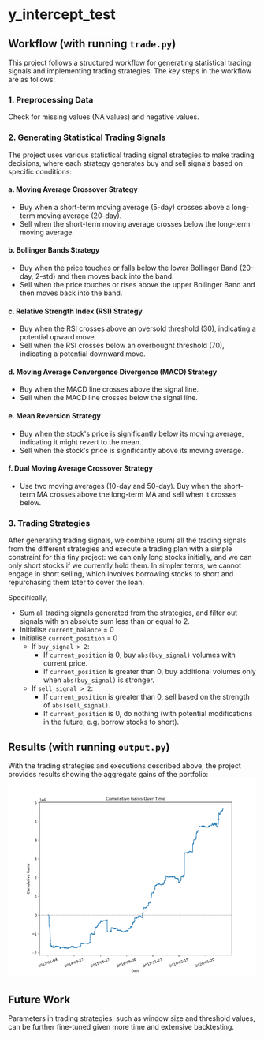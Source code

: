 # y_intercept_test

## Workflow (with running `trade.py`)

This project follows a structured workflow for generating statistical trading signals and implementing trading strategies. The key steps in the workflow are as follows:

### 1. Preprocessing Data

Check for missing values (NA values) and negative values.

### 2. Generating Statistical Trading Signals

The project uses various statistical trading signal strategies to make trading decisions, where each strategy generates buy and sell signals based on specific conditions:

#### a. Moving Average Crossover Strategy

- Buy when a short-term moving average (5-day) crosses above a long-term moving average (20-day).
- Sell when the short-term moving average crosses below the long-term moving average.

#### b. Bollinger Bands Strategy

- Buy when the price touches or falls below the lower Bollinger Band (20-day, 2-std) and then moves back into the band.
- Sell when the price touches or rises above the upper Bollinger Band and then moves back into the band.

#### c. Relative Strength Index (RSI) Strategy

- Buy when the RSI crosses above an oversold threshold (30), indicating a potential upward move.
- Sell when the RSI crosses below an overbought threshold (70), indicating a potential downward move.

#### d. Moving Average Convergence Divergence (MACD) Strategy

- Buy when the MACD line crosses above the signal line.
- Sell when the MACD line crosses below the signal line.

#### e. Mean Reversion Strategy

- Buy when the stock's price is significantly below its moving average, indicating it might revert to the mean.
- Sell when the stock's price is significantly above its moving average.

#### f. Dual Moving Average Crossover Strategy

- Use two moving averages (10-day and 50-day). Buy when the short-term MA crosses above the long-term MA and sell when it crosses below.

### 3. Trading Strategies

After generating trading signals, we combine (sum) all the trading signals from the different strategies and execute a trading plan with a simple constraint for this tiny project: we can only long stocks initially, and we can only short stocks if we currently hold them. In simpler terms, we cannot engage in short selling, which involves borrowing stocks to short and repurchasing them later to cover the loan.

Specifically,
- Sum all trading signals generated from the strategies, and filter out signals with an absolute sum less than or equal to 2.
- Initialise `current_balance` = 0
- Initialise `current_position` = 0
  - If `buy_signal > 2`:
    - If `current_position` is 0, buy `abs(buy_signal)` volumes with current price.
    - If `current_position` is greater than 0, buy additional volumes only when `abs(buy_signal)` is stronger.
  - If `sell_signal > 2`:
    - If `current_position` is greater than 0, sell based on the strength of `abs(sell_signal)`.
    - If `current_position` is 0, do nothing (with potential modifications in the future, e.g. borrow stocks to short).

## Results (with running `output.py`)

With the trading strategies and executions described above, the project provides results showing the aggregate gains of the portfolio:
![Cumulative Gains Plot](cumulative_gains_plot.png)

## Future Work

Parameters in trading strategies, such as window size and threshold values, can be further fine-tuned given more time and extensive backtesting.
